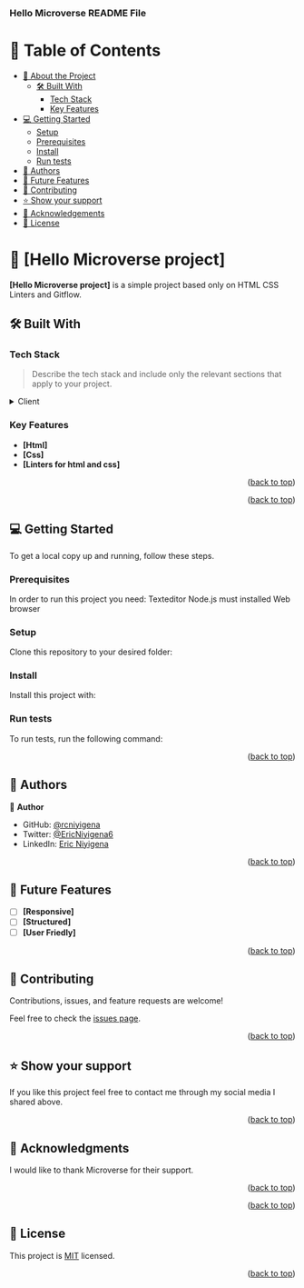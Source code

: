 <a name="readme-top"></a>
  <br/>

  <h3><b>Hello Microverse README File</b></h3>

</div>

<!-- TABLE OF CONTENTS -->

# 📗 Table of Contents

- [📖 About the Project](#about-project)
  - [🛠 Built With](#built-with)
    - [Tech Stack](#tech-stack)
    - [Key Features](#key-features)
- [💻 Getting Started](#getting-started)
  - [Setup](#setup)
  - [Prerequisites](#prerequisites)
  - [Install](#install)
  - [Run tests](#run-tests)
- [👥 Authors](#authors)
- [🔭 Future Features](#future-features)
- [🤝 Contributing](#contributing)
- [⭐️ Show your support](#support)
- [🙏 Acknowledgements](#acknowledgements)
- [📝 License](#license)

<!-- PROJECT DESCRIPTION -->

# 📖 [Hello Microverse project] <a name="about-project"></a>

**[Hello Microverse project]** is a simple project based only on HTML CSS Linters and Gitflow.

## 🛠 Built With <a name="built-with"></a>

### Tech Stack <a name="tech-stack"></a>

> Describe the tech stack and include only the relevant sections that apply to your project.

<details>
  <summary>Client</summary>
  <ul>
    <li><a href="https://en.wikipedia.org/wiki/HTML">HTML</a></li>
    <li><a href="https://en.wikipedia.org/wiki/CSS" >CSS</a></li>
  </ul>
</details>

<!-- Features -->

### Key Features <a name="key-features"></a>

- **[Html]**
- **[Css]**
- **[Linters for html and css]**

<p align="right">(<a href="#readme-top">back to top</a>)</p>

<p align="right">(<a href="#readme-top">back to top</a>)</p>

<!-- GETTING STARTED -->

## 💻 Getting Started <a name="getting-started"></a>

To get a local copy up and running, follow these steps.

### Prerequisites

In order to run this project you need:
Texteditor
Node.js must installed
Web browser

### Setup

Clone this repository to your desired folder:

<!--
Example commands:

```sh
  cd my-folder
  git clone git@github.com:rcniyigena/Hello-Microverse.git
```
--->

### Install

Install this project with:

<!--
Example command:

```sh
  cd my-project
  npm install
```
--->

### Run tests

To run tests, run the following command:

<!--
Example command:

```sh
  npx hint .
  npx stylelint "**/*.{css/scss}"
```
--->

<p align="right">(<a href="#readme-top">back to top</a>)</p>

<!-- AUTHORS -->

## 👥 Authors <a name="authors"></a>

👤 **Author**

- GitHub: [@rcniyigena](https://github.com/githubhandle)
- Twitter: [@EricNiyigena6](https://twitter.com/EricNiyigena6)
- LinkedIn: [Eric Niyigena](https://www.linkedin.com/in/eric-niyigena250/)

<p align="right">(<a href="#readme-top">back to top</a>)</p>

<!-- FUTURE FEATURES -->

## 🔭 Future Features <a name="future-features"></a>

- [ ] **[Responsive]**
- [ ] **[Structured]**
- [ ] **[User Friedly]**

<p align="right">(<a href="#readme-top">back to top</a>)</p>

<!-- CONTRIBUTING -->

## 🤝 Contributing <a name="contributing"></a>

Contributions, issues, and feature requests are welcome!

Feel free to check the [issues page](../../issues/).

<p align="right">(<a href="#readme-top">back to top</a>)</p>

<!-- SUPPORT -->

## ⭐️ Show your support <a name="support"></a>

If you like this project feel free to contact me through my social media I shared above.

<p align="right">(<a href="#readme-top">back to top</a>)</p>

<!-- ACKNOWLEDGEMENTS -->

## 🙏 Acknowledgments <a name="acknowledgements"></a>

I would like to thank Microverse for their support.

<p align="right">(<a href="#readme-top">back to top</a>)</p>

<p align="right">(<a href="#readme-top">back to top</a>)</p>

<!-- LICENSE -->

## 📝 License <a name="license"></a>

This project is [MIT](MIT.md) licensed.

<p align="right">(<a href="#readme-top">back to top</a>)</p>

